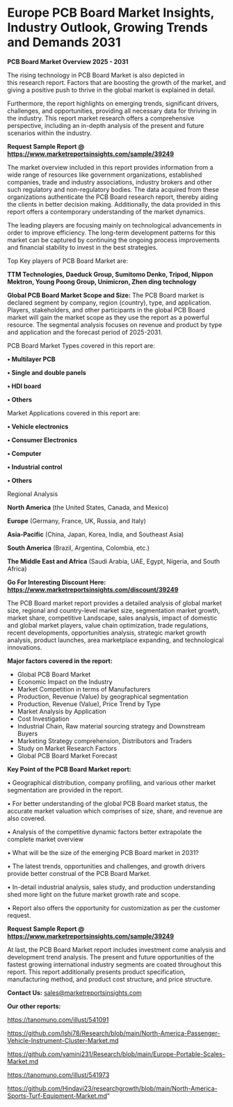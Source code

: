 # Europe PCB Board Market Insights, Industry Outlook, Growing Trends and Demands 2031

<Strong> PCB Board Market Overview 2025 - 2031</strong>

The rising technology in PCB Board Market is also depicted in this research report. Factors that are boosting the growth of the market, and giving a positive push to thrive in the global market is explained in detail.

Furthermore, the report highlights on emerging trends, significant drivers, challenges, and opportunities, providing all necessary data for thriving in the industry. This report market research offers a comprehensive perspective, including an in-depth analysis of the present and future scenarios within the industry.

<strong>Request Sample Report @ <a href=https://www.marketreportsinsights.com/sample/39249>https://www.marketreportsinsights.com/sample/39249</a></strong>

The market overview included in this report provides information from a wide range of resources like government organizations, established companies, trade and industry associations, industry brokers and other such regulatory and non-regulatory bodies. The data acquired from these organizations authenticate the PCB Board research report, thereby aiding the clients in better decision making. Additionally, the data provided in this report offers a contemporary understanding of the market dynamics.

The leading players are focusing mainly on technological advancements in order to improve efficiency. The long-term development patterns for this market can be captured by continuing the ongoing process improvements and financial stability to invest in the best strategies.

Top Key players of PCB Board Market are:

<strong>TTM Technologies, Daeduck Group, Sumitomo Denko, Tripod, Nippon Mektron, Young Poong Group, Unimicron, Zhen ding technology</strong>

<strong><b>Global PCB Board Market Scope and Size:</b></strong>
The PCB Board market is declared segment by company, region (country), type, and application. Players, stakeholders, and other participants in the global PCB Board market will gain the market scope as they use the report as a powerful resource. The segmental analysis focuses on revenue and product by type and application and the forecast period of 2025-2031.

PCB Board Market Types covered in this report are:

<strong>•  Multilayer PCB

•  Single and double panels

•  HDI board

•  Others</strong>

Market Applications covered in this report are:

<strong>•  Vehicle electronics

•  Consumer Electronics

•  Computer

•  Industrial control

•  Others</strong> 

Regional Analysis

<strong>North America</strong> (the United States, Canada, and Mexico)

<strong>Europe</strong> (Germany, France, UK, Russia, and Italy)

<strong>Asia-Pacific</strong> (China, Japan, Korea, India, and Southeast Asia)

<strong>South America</strong> (Brazil, Argentina, Colombia, etc.)

<strong>The Middle East and Africa</strong> (Saudi Arabia, UAE, Egypt, Nigeria, and South Africa)

<strong>Go For Interesting Discount Here: <a href=https://www.marketreportsinsights.com/discount/39249>https://www.marketreportsinsights.com/discount/39249</a></strong>

The PCB Board market report provides a detailed analysis of global market size, regional and country-level market size, segmentation market growth, market share, competitive Landscape, sales analysis, impact of domestic and global market players, value chain optimization, trade regulations, recent developments, opportunities analysis, strategic market growth analysis, product launches, area marketplace expanding, and technological innovations.

<strong><b>Major factors covered in the report:</b></strong>
<ul>
  <li>Global PCB Board Market </li>
  <li>Economic Impact on the Industry</li>
  <li>Market Competition in terms of Manufacturers</li>
  <li>Production, Revenue (Value) by geographical segmentation</li>
  <li>Production, Revenue (Value), Price Trend by Type</li>
  <li>Market Analysis by Application</li>
  <li>Cost Investigation</li>
  <li>Industrial Chain, Raw material sourcing strategy and Downstream Buyers</li>
  <li>Marketing Strategy comprehension, Distributors and Traders</li>
  <li>Study on Market Research Factors</li>
  <li>Global PCB Board Market Forecast</li>
</ul>

<strong><b>Key Point of the PCB Board Market report:</b></strong>

• Geographical distribution, company profiling, and various other market segmentation are provided in the report.

• For better understanding of the global PCB Board market status, the accurate market valuation which comprises of size, share, and revenue are also covered.

• Analysis of the competitive dynamic factors better extrapolate the complete market overview

• What will be the size of the emerging PCB Board market in 2031?

• The latest trends, opportunities and challenges, and growth drivers provide better construal of the PCB Board Market.

• In-detail industrial analysis, sales study, and production understanding shed more light on the future market growth rate and scope.

• Report also offers the opportunity for customization as per the customer request.

<strong>Request Sample Report @ <a href=https://www.marketreportsinsights.com/sample/39249>https://www.marketreportsinsights.com/sample/39249</a></strong>

At last, the PCB Board Market report includes investment come analysis and development trend analysis. The present and future opportunities of the fastest growing international industry segments are coated throughout this report. This report additionally presents product specification, manufacturing method, and product cost structure, and price structure.

<strong>Contact Us:</strong>
sales@marketreportsinsights.com

<strong>Our other reports:</strong>

<a href=https://tanomuno.com/illust/541091>https://tanomuno.com/illust/541091</a>

<a href=https://github.com/Ishi78/Research/blob/main/North-America-Passenger-Vehicle-Instrument-Cluster-Market.md>https://github.com/Ishi78/Research/blob/main/North-America-Passenger-Vehicle-Instrument-Cluster-Market.md</a>

<a href=https://github.com/yamini231/Research/blob/main/Europe-Portable-Scales-Market.md>https://github.com/yamini231/Research/blob/main/Europe-Portable-Scales-Market.md</a>

<a href=https://tanomuno.com/illust/541973>https://tanomuno.com/illust/541973</a>

<a href=https://github.com/Hindavi23/researchgrowth/blob/main/North-America-Sports-Turf-Equipment-Market.md>https://github.com/Hindavi23/researchgrowth/blob/main/North-America-Sports-Turf-Equipment-Market.md</a>"
